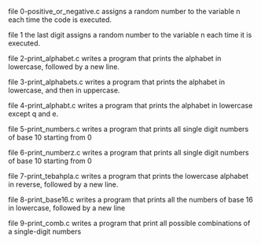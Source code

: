 file 0-positive_or_negative.c assigns a random number to the variable n each time the code is executed.

file 1 the last digit assigns a random number to the variable n each time it is executed.

file 2-print_alphabet.c writes a program that prints the alphabet in lowercase, followed by a new line.

file 3-print_alphabets.c writes a program that prints the alphabet in lowercase, and then in uppercase.

file 4-print_alphabt.c writes a program that prints the alphabet in lowercase except q and e.

file 5-print_numbers.c writes a program that prints all single digit numbers of base 10 starting from 0

file 6-print_numberz.c writes a program that prints all single digit numbers of base 10 starting from 0

file 7-print_tebahpla.c writes a program that prints the lowercase alphabet in reverse, followed by a new line.

file 8-print_base16.c writes a program that prints all the numbers of base 16 in lowercase, followed by a new line

file 9-print_comb.c writes a program that print all possible combinations of a single-digit numbers

